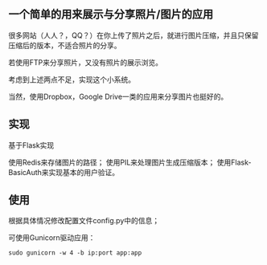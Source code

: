 ## 一个简单的用来展示与分享照片/图片的应用

很多网站（人人？，QQ？）在你上传了照片之后，就进行图片压缩，并且只保留压缩后的版本，不适合照片的分享。

若使用FTP来分享照片，又没有照片的展示浏览。

考虑到上述两点不足，实现这个小系统。

当然，使用Dropbox，Google Drive一类的应用来分享图片也挺好的。


## 实现

基于Flask实现

使用Redis来存储图片的路径；
使用PIL来处理图片生成压缩版本；
使用Flask-BasicAuth来实现基本的用户验证。

## 使用

根据具体情况修改配置文件config.py中的信息；

可使用Gunicorn驱动应用：

    sudo gunicorn -w 4 -b ip:port app:app
